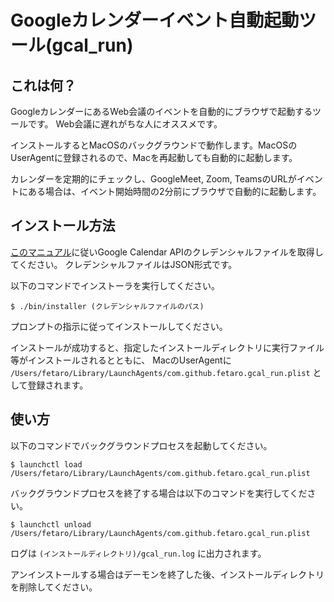 Googleカレンダーイベント自動起動ツール(gcal_run)
======================

## これは何？

GoogleカレンダーにあるWeb会議のイベントを自動的にブラウザで起動するツールです。 Web会議に遅れがちな人にオススメです。

インストールするとMacOSのバックグラウンドで動作します。MacOSのUserAgentに登録されるので、Macを再起動しても自動的に起動します。

カレンダーを定期的にチェックし、GoogleMeet, Zoom, TeamsのURLがイベントにある場合は、イベント開始時間の2分前にブラウザで自動的に起動します。


## インストール方法

[このマニュアル](https://developers.google.com/calendar/api/guides/overview?hl=ja)に従いGoogle Calendar APIのクレデンシャルファイルを取得してください。
クレデンシャルファイルはJSON形式です。

以下のコマンドでインストーラを実行してください。
```text
$ ./bin/installer (クレデンシャルファイルのパス)
```

プロンプトの指示に従ってインストールしてください。

インストールが成功すると、指定したインストールディレクトリに実行ファイル等がインストールされるとともに、 MacのUserAgentに `/Users/fetaro/Library/LaunchAgents/com.github.fetaro.gcal_run.plist` として登録されます。

## 使い方

以下のコマンドでバックグラウンドプロセスを起動してください。
```text
$ launchctl load /Users/fetaro/Library/LaunchAgents/com.github.fetaro.gcal_run.plist
```

バックグラウンドプロセスを終了する場合は以下のコマンドを実行してください。
```text
$ launchctl unload /Users/fetaro/Library/LaunchAgents/com.github.fetaro.gcal_run.plist
```

ログは `(インストールディレクトリ)/gcal_run.log` に出力されます。

アンインストールする場合はデーモンを終了した後、インストールディレクトリを削除してください。




